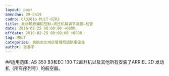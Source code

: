 ```yaml
---
layout: post
amendno: 39-8619
cadno: CAD2016-MULT-02R2
title: 发动机燃油和控制—液压机械调节装置—检查
date: 2016-02-25 00:00:00 +0800
effdate: 2016-02-25 00:00:00 +0800
tag: MULT
categories: 民航东北地区管理局适航审定处
author: 张春宇
---
```


##适用范围:
AS 350 B3和EC 130 T2直升机以及其他所有安装了ARRIEL 2D 发动机（所有序列号）的航空器。

